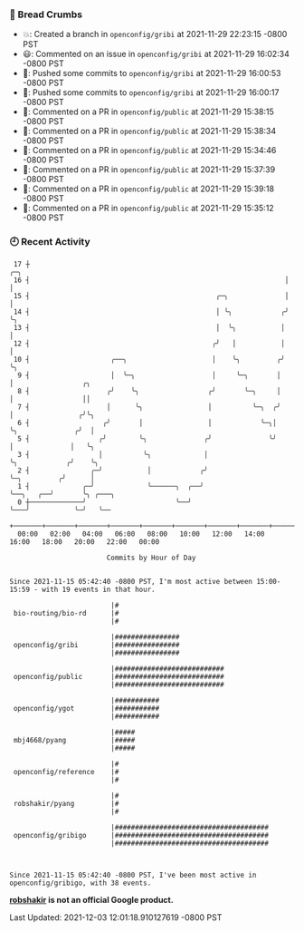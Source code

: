 ### 🍞 Bread Crumbs

 * 💥: Created a branch in `openconfig/gribi` at 2021-11-29 22:23:15 -0800 PST
 * 😃: Commented on an issue in `openconfig/gribi` at 2021-11-29 16:02:34 -0800 PST
 * 🚢: Pushed some commits to `openconfig/gribi` at 2021-11-29 16:00:53 -0800 PST
 * 🚢: Pushed some commits to `openconfig/gribi` at 2021-11-29 16:00:17 -0800 PST
 * 💬: Commented on a PR in  `openconfig/public` at 2021-11-29 15:38:15 -0800 PST
 * 💬: Commented on a PR in  `openconfig/public` at 2021-11-29 15:38:34 -0800 PST
 * 💬: Commented on a PR in  `openconfig/public` at 2021-11-29 15:34:46 -0800 PST
 * 💬: Commented on a PR in  `openconfig/public` at 2021-11-29 15:37:39 -0800 PST
 * 💬: Commented on a PR in  `openconfig/public` at 2021-11-29 15:39:18 -0800 PST
 * 💬: Commented on a PR in  `openconfig/public` at 2021-11-29 15:35:12 -0800 PST

### 🕘 Recent Activity
```
 17 ┼                                                               ╭─╮
 16 ┤                                                               │ │
 15 ┤                                              ╭─╮              │ │
 14 ┤                                              │ ╰╮            ╭╯ ╰╮
 13 ┤                                              │  ╰╮           │   │
 12 ┤                                             ╭╯   │           │   │
 10 ┤                    ╭──╮                     │    ╰╮         ╭╯   ╰╮
  9 ┤                    │  ╰─╮                   │     ╰─╮       │     │                 ╭╮
  8 ┤                   ╭╯    ╰╮                 ╭╯       ╰─╮     │     │                 ││
  7 ┤                   │      ╰╮                │          ╰─╮  ╭╯     │                ╭╯╰╮
  6 ┤                  ╭╯       │                │            ╰─╮│      ╰╮              ╭╯  │
  5 ┤                 ╭╯        ╰╮              ╭╯              ╰╯       │              │   ╰╮
  3 ┤                 │          ╰╮             │                        ╰╮            ╭╯    ╰╮
  2 ┤               ╭─╯           │            ╭╯                         ╰─╮         ╭╯      │
  1 ┤             ╭─╯             ╰──────╮  ╭──╯                            ╰──╮   ╭──╯       ╰╮ ╭───╮
  0 ┼─────────────╯                      ╰──╯                                  ╰───╯           ╰─╯   ╰──
    +───────+───────+───────+───────+───────+───────+───────+───────+───────+───────+───────+───────+────
  00:00   02:00   04:00   06:00   08:00   10:00   12:00   14:00   16:00   18:00   20:00   22:00   00:00   

						Commits by Hour of Day


Since 2021-11-15 05:42:40 -0800 PST, I'm most active between 15:00-15:59 - with 19 events in that hour.

```



```
                         |#
 bio-routing/bio-rd      |#
                         |#

                         |################
 openconfig/gribi        |################
                         |################

                         |###########################
 openconfig/public       |###########################
                         |###########################

                         |###########
 openconfig/ygot         |###########
                         |###########

                         |#####
 mbj4668/pyang           |#####
                         |#####

                         |#
 openconfig/reference    |#
                         |#

                         |#
 robshakir/pyang         |#
                         |#

                         |######################################
 openconfig/gribigo      |######################################
                         |######################################



Since 2021-11-15 05:42:40 -0800 PST, I've been most active in openconfig/gribigo, with 38 events.

```
**[robshakir](mailto:robjs@google.com) is not an official Google product.**  


Last Updated: 2021-12-03 12:01:18.910127619 -0800 PST
